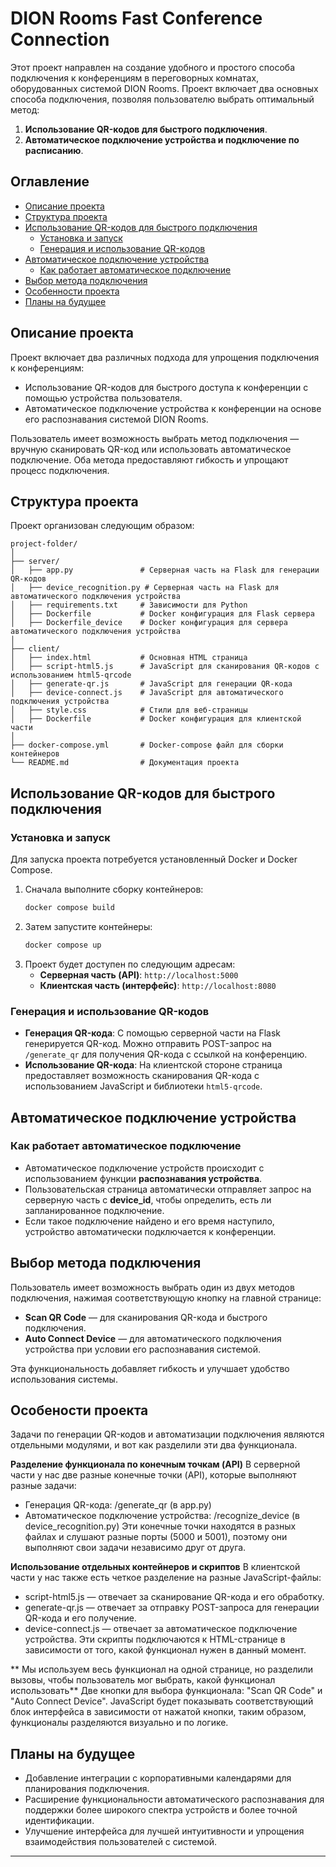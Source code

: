 # DION Rooms Fast Conference Connection

Этот проект направлен на создание удобного и простого способа подключения к конференциям в переговорных комнатах, оборудованных системой DION Rooms. Проект включает два основных способа подключения, позволяя пользователю выбрать оптимальный метод:

1. **Использование QR-кодов для быстрого подключения**.
2. **Автоматическое подключение устройства и подключение по расписанию**.

## Оглавление
- [Описание проекта](#описание-проекта)
- [Структура проекта](#структура-проекта)
- [Использование QR-кодов для быстрого подключения](#использование-qr-кодов-для-быстрого-подключения)
  - [Установка и запуск](#установка-и-запуск)
  - [Генерация и использование QR-кодов](#генерация-и-использование-qr-кодов)
- [Автоматическое подключение устройства](#автоматическое-подключение-устройства)
  - [Как работает автоматическое подключение](#как-работает-автоматическое-подключение)
- [Выбор метода подключения](#выбор-метода-подключения)
- [Особенности проекта](#особености-проекта)
- [Планы на будущее](#планы-на-будущее)

## Описание проекта
Проект включает два различных подхода для упрощения подключения к конференциям:
- Использование QR-кодов для быстрого доступа к конференции с помощью устройства пользователя.
- Автоматическое подключение устройства к конференции на основе его распознавания системой DION Rooms.

Пользователь имеет возможность выбрать метод подключения — вручную сканировать QR-код или использовать автоматическое подключение. Оба метода предоставляют гибкость и упрощают процесс подключения.

## Структура проекта
Проект организован следующим образом:
```
project-folder/
│
├── server/
│   ├── app.py               # Серверная часть на Flask для генерации QR-кодов
│   ├── device_recognition.py # Серверная часть на Flask для автоматического подключения устройства
│   ├── requirements.txt     # Зависимости для Python
│   ├── Dockerfile           # Docker конфигурация для Flask сервера
│   ├── Dockerfile_device    # Docker конфигурация для сервера автоматического подключения устройства
│
├── client/
│   ├── index.html           # Основная HTML страница
│   ├── script-html5.js      # JavaScript для сканирования QR-кодов с использованием html5-qrcode
│   ├── generate-qr.js       # JavaScript для генерации QR-кода
│   ├── device-connect.js    # JavaScript для автоматического подключения устройства
│   ├── style.css            # Стили для веб-страницы
│   ├── Dockerfile           # Docker конфигурация для клиентской части
│
├── docker-compose.yml       # Docker-compose файл для сборки контейнеров
└── README.md                # Документация проекта
```

## Использование QR-кодов для быстрого подключения

### Установка и запуск
Для запуска проекта потребуется установленный Docker и Docker Compose.

1. Сначала выполните сборку контейнеров:
   ```sh
   docker compose build
   ```
2. Затем запустите контейнеры:
   ```sh
   docker compose up
   ```
3. Проект будет доступен по следующим адресам:
   - **Серверная часть (API)**: `http://localhost:5000`
   - **Клиентская часть (интерфейс)**: `http://localhost:8080`

### Генерация и использование QR-кодов
- **Генерация QR-кода**: С помощью серверной части на Flask генерируется QR-код. Можно отправить POST-запрос на `/generate_qr` для получения QR-кода с ссылкой на конференцию.
- **Использование QR-кода**: На клиентской стороне страница предоставляет возможность сканирования QR-кода с использованием JavaScript и библиотеки `html5-qrcode`.

## Автоматическое подключение устройства

### Как работает автоматическое подключение
- Автоматическое подключение устройств происходит с использованием функции **распознавания устройства**.
- Пользовательская страница автоматически отправляет запрос на серверную часть с **device_id**, чтобы определить, есть ли запланированное подключение.
- Если такое подключение найдено и его время наступило, устройство автоматически подключается к конференции.

## Выбор метода подключения
Пользователь имеет возможность выбрать один из двух методов подключения, нажимая соответствующую кнопку на главной странице:
- **Scan QR Code** — для сканирования QR-кода и быстрого подключения.
- **Auto Connect Device** — для автоматического подключения устройства при условии его распознавания системой.

Эта функциональность добавляет гибкость и улучшает удобство использования системы.

## Особености проекта
Задачи по генерации QR-кодов и автоматизации подключения являются отдельными модулями, и вот как разделили эти два функционала.

**Разделение функционала по конечным точкам (API)**
В серверной части у нас две разные конечные точки (API), которые выполняют разные задачи:
- Генерация QR-кода: /generate_qr (в app.py)
- Автоматическое подключение устройства: /recognize_device (в device_recognition.py)
Эти конечные точки находятся в разных файлах и слушают разные порты (5000 и 5001), поэтому они выполняют свои задачи независимо друг от друга.

**Использование отдельных контейнеров и скриптов**
В клиентской части у нас также есть четкое разделение на разные JavaScript-файлы:
- script-html5.js — отвечает за сканирование QR-кода и его обработку.
- generate-qr.js — отвечает за отправку POST-запроса для генерации QR-кода и его получение.
- device-connect.js — отвечает за автоматическое подключение устройства.
Эти скрипты подключаются к HTML-странице в зависимости от того, какой функционал нужен в данный момент.

** Мы используем весь функционал на одной странице, но разделили вызовы, чтобы пользователь мог выбрать, какой функционал использовать**
Две кнопки для выбора функционала: "Scan QR Code" и "Auto Connect Device".
JavaScript будет показывать соответствующий блок интерфейса в зависимости от нажатой кнопки, таким образом, функционалы разделяются визуально и по логике.

## Планы на будущее
- Добавление интеграции с корпоративными календарями для планирования подключения.
- Расширение функциональности автоматического распознавания для поддержки более широкого спектра устройств и более точной идентификации.
- Улучшение интерфейса для лучшей интуитивности и упрощения взаимодействия пользователей с системой.

---
